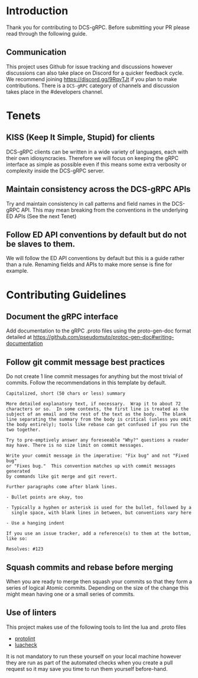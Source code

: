 # Introduction

Thank you for contributing to DCS-gRPC. Before submitting your PR please read
through the following guide.

## Communication

This project uses Github for issue tracking and discussions however discussions
can also take place on Discord for a quicker feedback cycle. We recommend
joining https://discord.gg/9RqyTJt if you plan to make contributions. There is 
a `DCS-gRPC` category of channels and discussion takes place in the #developers
channel.

# Tenets

## KISS (Keep It Simple, Stupid) for clients

DCS-gRPC clients can be written in a wide variety of languages, each with their
own idiosyncracies. Therefore we will focus on keeping the gRPC interface as
simple as possible even if this means some extra verbosity or complexity inside
the DCS-gRPC server.

## Maintain consistency across the DCS-gRPC APIs

Try and maintain consistency in call patterns and field names in the DCS-gRPC
API. This may mean breaking from the  conventions in the underlying ED APIs
(See the next Tenet)

## Follow ED API conventions by default but do not be slaves to them.

We will follow the ED API conventions by default but this is a guide rather
than a rule. Renaming fields and APIs to make more sense is fine for example.

# Contributing Guidelines

## Document the gRPC interface

Add documentation to the gRPC .proto files using the proto-gen-doc format
detailed at https://github.com/pseudomuto/protoc-gen-doc#writing-documentation

## Follow git commit message best practices

Do not create 1 line commit messages for anything but the most trivial of commits.
Follow the recommendations in this template by default.

```plain
Capitalized, short (50 chars or less) summary

More detailed explanatory text, if necessary.  Wrap it to about 72
characters or so.  In some contexts, the first line is treated as the
subject of an email and the rest of the text as the body.  The blank
line separating the summary from the body is critical (unless you omit
the body entirely); tools like rebase can get confused if you run the
two together.

Try to pre-emptively answer any foreseeable "Why?" questions a reader
may have. There is no size limit on commit messages.

Write your commit message in the imperative: "Fix bug" and not "Fixed bug"
or "Fixes bug."  This convention matches up with commit messages generated
by commands like git merge and git revert.

Further paragraphs come after blank lines.

- Bullet points are okay, too

- Typically a hyphen or asterisk is used for the bullet, followed by a
  single space, with blank lines in between, but conventions vary here

- Use a hanging indent

If you use an issue tracker, add a reference(s) to them at the bottom,
like so:

Resolves: #123
```

## Squash commits and rebase before merging

When you are ready to merge then squash your commits so that they form a
series of logical Atomic commits. Depending on the size of the change this
might mean having one or a small series of commits.

## Use of linters

This project makes use of the following tools to lint the lua and .proto files

* [protolint](https://github.com/yoheimuta/protolint)
* [luacheck](https://github.com/mpeterv/luacheck)

It is not mandatory to run these yourself on your local machine however they
are run as part of the automated checks when you create a pull request so it
may save you time to run them yourself before-hand.